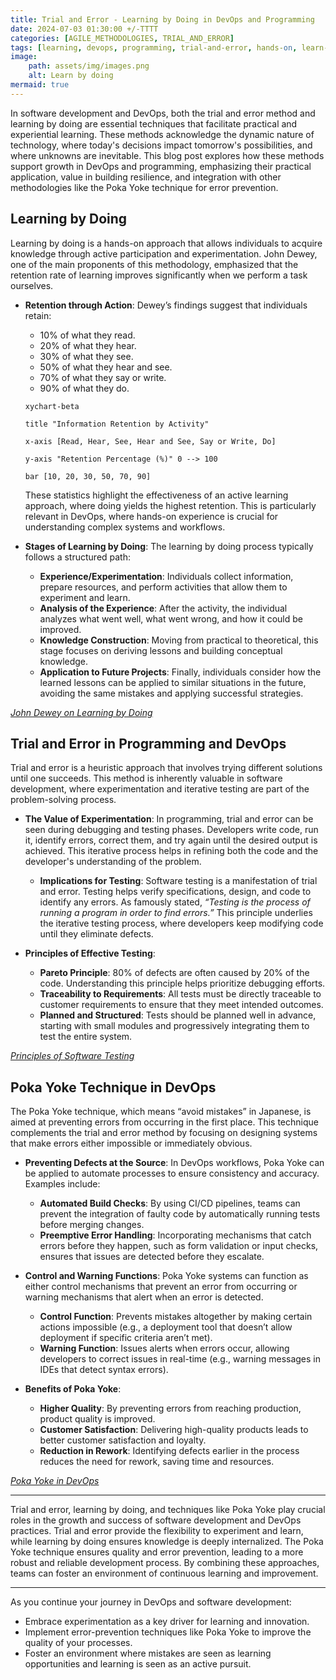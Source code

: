 ```yaml
---
title: Trial and Error - Learning by Doing in DevOps and Programming 
date: 2024-07-03 01:30:00 +/-TTTT
categories: [AGILE_METHODOLOGIES, TRIAL_AND_ERROR]
tags: [learning, devops, programming, trial-and-error, hands-on, learn-by-doing, poka-yoke]
image:
    path: assets/img/images.png
    alt: Learn by doing
mermaid: true
---
```


In software development and DevOps, both the trial and error method and learning by doing are essential techniques that facilitate practical and experiential learning. These methods acknowledge the dynamic nature of technology, where today's decisions impact tomorrow's possibilities, and where unknowns are inevitable. This blog post explores how these methods support growth in DevOps and programming, emphasizing their practical application, value in building resilience, and integration with other methodologies like the Poka Yoke technique for error prevention.

## Learning by Doing

Learning by doing is a hands-on approach that allows individuals to acquire knowledge through active participation and experimentation. John Dewey, one of the main proponents of this methodology, emphasized that the retention rate of learning improves significantly when we perform a task ourselves.

- **Retention through Action**: Dewey’s findings suggest that individuals retain:
  - 10% of what they read.
  - 20% of what they hear.
  - 30% of what they see.
  - 50% of what they hear and see.
  - 70% of what they say or write.
  - 90% of what they do.

  ```mermaid
  xychart-beta

  title "Information Retention by Activity"

  x-axis [Read, Hear, See, Hear and See, Say or Write, Do]

  y-axis "Retention Percentage (%)" 0 --> 100
  
  bar [10, 20, 30, 50, 70, 90]
  ```
  
  These statistics highlight the effectiveness of an active learning approach, where doing yields the highest retention. This is particularly relevant in DevOps, where hands-on experience is crucial for understanding complex systems and workflows.

- **Stages of Learning by Doing**: The learning by doing process typically follows a structured path:
  - **Experience/Experimentation**: Individuals collect information, prepare resources, and perform activities that allow them to experiment and learn.
  - **Analysis of the Experience**: After the activity, the individual analyzes what went well, what went wrong, and how it could be improved.
  - **Knowledge Construction**: Moving from practical to theoretical, this stage focuses on deriving lessons and building conceptual knowledge.
  - **Application to Future Projects**: Finally, individuals consider how the learned lessons can be applied to similar situations in the future, avoiding the same mistakes and applying successful strategies.

*[John Dewey on Learning by Doing](https://www.pedagogy4change.org/john-dewey/)*

## Trial and Error in Programming and DevOps

Trial and error is a heuristic approach that involves trying different solutions until one succeeds. This method is inherently valuable in software development, where experimentation and iterative testing are part of the problem-solving process.

- **The Value of Experimentation**: In programming, trial and error can be seen during debugging and testing phases. Developers write code, run it, identify errors, correct them, and try again until the desired output is achieved. This iterative process helps in refining both the code and the developer's understanding of the problem.

  - **Implications for Testing**: Software testing is a manifestation of trial and error. Testing helps verify specifications, design, and code to identify any errors. As famously stated, *“Testing is the process of running a program in order to find errors.”* This principle underlies the iterative testing process, where developers keep modifying code until they eliminate defects.

- **Principles of Effective Testing**:
  - **Pareto Principle**: 80% of defects are often caused by 20% of the code. Understanding this principle helps prioritize debugging efforts.
  - **Traceability to Requirements**: All tests must be directly traceable to customer requirements to ensure that they meet intended outcomes.
  - **Planned and Structured**: Tests should be planned well in advance, starting with small modules and progressively integrating them to test the entire system.

*[Principles of Software Testing](https://www.javatpoint.com/software-testing-principles)*

## Poka Yoke Technique in DevOps

The Poka Yoke technique, which means “avoid mistakes” in Japanese, is aimed at preventing errors from occurring in the first place. This technique complements the trial and error method by focusing on designing systems that make errors either impossible or immediately obvious.

- **Preventing Defects at the Source**: In DevOps workflows, Poka Yoke can be applied to automate processes to ensure consistency and accuracy. Examples include:
  - **Automated Build Checks**: By using CI/CD pipelines, teams can prevent the integration of faulty code by automatically running tests before merging changes.
  - **Preemptive Error Handling**: Incorporating mechanisms that catch errors before they happen, such as form validation or input checks, ensures that issues are detected before they escalate.

- **Control and Warning Functions**: Poka Yoke systems can function as either control mechanisms that prevent an error from occurring or warning mechanisms that alert when an error is detected.
  - **Control Function**: Prevents mistakes altogether by making certain actions impossible (e.g., a deployment tool that doesn’t allow deployment if specific criteria aren’t met).
  - **Warning Function**: Issues alerts when errors occur, allowing developers to correct issues in real-time (e.g., warning messages in IDEs that detect syntax errors).

- **Benefits of Poka Yoke**:
  - **Higher Quality**: By preventing errors from reaching production, product quality is improved.
  - **Customer Satisfaction**: Delivering high-quality products leads to better customer satisfaction and loyalty.
  - **Reduction in Rework**: Identifying defects earlier in the process reduces the need for rework, saving time and resources.

*[Poka Yoke in DevOps](https://businessmap.io/lean-management/improvement/what-is-poka-yoke#:~:text=Poka%2DYoke%20is%20any%20mechanism,human%20errors%20as%20they%20occur.)*

---
Trial and error, learning by doing, and techniques like Poka Yoke play crucial roles in the growth and success of software development and DevOps practices. Trial and error provide the flexibility to experiment and learn, while learning by doing ensures knowledge is deeply internalized. The Poka Yoke technique ensures quality and error prevention, leading to a more robust and reliable development process. By combining these approaches, teams can foster an environment of continuous learning and improvement.

---

As you continue your journey in DevOps and software development:

- Embrace experimentation as a key driver for learning and innovation.
- Implement error-prevention techniques like Poka Yoke to improve the quality of your processes.
- Foster an environment where mistakes are seen as learning opportunities and learning is seen as an active pursuit.